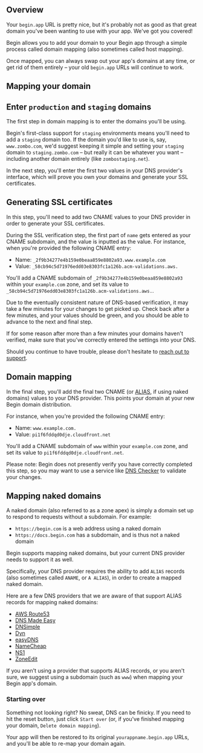 ## Overview

Your `begin.app` URL is pretty nice, but it's probably not as good as that great domain you've been wanting to use with your app. We've got you covered!

Begin allows you to add your domain to your Begin app through a simple process called domain mapping (also sometimes called host mapping).

Once mapped, you can always swap out your app's domains at any time, or get rid of them entirely – your old `begin.app` URLs will continue to work.


## Mapping your domain


## Enter `production` and `staging` domains

The first step in domain mapping is to enter the domains you'll be using.

Begin's first-class support for `staging` environments means you'll need to add a `staging` domain too. If the domain you'd like to use is, say, `www.zombo.com`, we'd suggest keeping it simple and setting your `staging` domain to `staging.zombo.com` – but really it can be whatever you want – including another domain entirely (like `zombostaging.net`).

In the next step, you'll enter the first two values in your DNS provider's interface, which will prove you own your domains and generate your SSL certificates.


## Generating SSL certificates

In this step, you'll need to add two CNAME values to your DNS provider in order to generate your SSL certificates.

During the SSL verification step, the first part of `name` gets entered as your CNAME subdomain, and the value is inputted as the value. For instance, when you're provided the following CNAME entry:

- Name: `_2f9b34277e4b159e0beaa859e8802a93.www.example.com`
- Value: `_58cb94c5d71976edd03e8303fc1a126b.acm-validations.aws.`

You'll add a CNAME subdomain of `_2f9b34277e4b159e0beaa859e8802a93` within your `example.com` zone, and set its value to `_58cb94c5d71976edd03e8303fc1a126b.acm-validations.aws.`.

Due to the eventually consistent nature of DNS-based verification, it may take a few minutes for your changes to get picked up. Check back after a few minutes, and your values should be green, and you should be able to advance to the next and final step.

If for some reason after more than a few minutes your domains haven't verified, make sure that you've correctly entered the settings into your DNS.

Should you continue to have trouble, please don't hesitate to [reach out to support](https://begin-help.zendesk.com/hc/en-us/requests/new).


## Domain mapping

In the final step, you'll add the final two CNAME (or [ALIAS](#mapping-naked-domains), if using naked domains) values to your DNS provider. This points your domain at your new Begin domain distribution.

For instance, when you're provided the following CNAME entry:

- Name: `www.example.com.`
- Value: `pi1f6fddqd0dje.cloudfront.net`

You'll add a CNAME subdomain of `www` within your `example.com` zone, and set its value to `pi1f6fddqd0dje.cloudfront.net`.

Please note: Begin does not presently verify you have correctly completed this step, so you may want to use a service like [DNS Checker](https://dnschecker.org/) to validate your changes.


## Mapping naked domains

A naked domain (also referred to as a zone apex) is simply a domain set up to respond to requests without a subdomain. For example:

- `https://begin.com` is a web address using a naked domain
- `https://docs.begin.com` has a subdomain, and is thus not a naked domain

Begin supports mapping naked domains, but your current DNS provider needs to support it as well.

Specifically, your DNS provider requires the ability to add `ALIAS` records (also sometimes called `ANAME`, or `A ALIAS`), in order to create a mapped naked domain.

Here are a few DNS providers that we are aware of that support ALIAS records for mapping naked domains:

- [AWS Route53](https://docs.aws.amazon.com/Route53/latest/DeveloperGuide/resource-record-sets-choosing-alias-non-alias.html)
- [DNS Made Easy](http://help.dnsmadeeasy.com/managed-dns/records/aname-records/)
- [DNSimple](https://support.dnsimple.com/articles/alias-record/)
- [Dyn](https://dyn.com/dns/managed-dns/alias/)
- [easyDNS](https://fusion.easydns.com/index.php?/Knowledgebase/Article/View/190/7/aname-records/)
- [NameCheap](https://www.namecheap.com/support/knowledgebase/article.aspx/9646/2237/how-can-i-set-up-a-cname-record-for-my-domain)
- [NS1](https://ns1.com/knowledgebase/cname-alias-and-linked-records)
- [ZoneEdit](https://support.zoneedit.com/Knowledgebase/Article/View/1/1/root-domain-aliases-root-aliases-zone-apex-aliases-implemeneted-as-anames)

If you aren't using a provider that supports ALIAS records, or you aren't sure, we suggest using a subdomain (such as `www`) when mapping your Begin app's domain.


### Starting over

Something not looking right? No sweat, DNS can be finicky. If you need to hit the reset button, just click `Start over` (or, if you've finished mapping your domain, `Delete domain mapping`).

Your app will then be restored to its original `yourappname.begin.app` URLs, and you'll be able to re-map your domain again.
